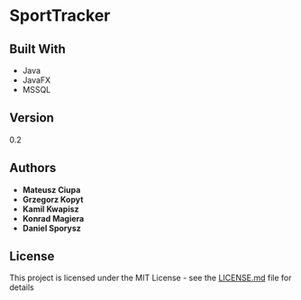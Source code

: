 # SportTracker

## Built With

* Java
* JavaFX
* MSSQL


## Version

0.2

## Authors

* **Mateusz Ciupa**  
* **Grzegorz Kopyt**  
* **Kamil Kwapisz**  
* **Konrad Magiera**  
* **Daniel Sporysz**  

## License

This project is licensed under the MIT License - see the [LICENSE.md](LICENSE) file for details


